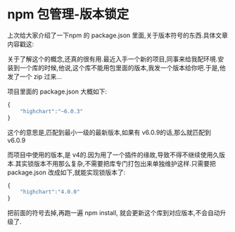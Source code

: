 # npm 包管理-版本锁定

上次给大家介绍了一下npm 的 package.json 里面,关于版本符号的东西.具体文章内容戳这:



关于了解这个的概念,还真的很有用.最近入手一个新的项目,同事来给我配环境.安装到一个库的时候,他说,这个库不能用包里面的版本,我发一个版本给你吧.于是,他发了一个 zip 过来...



项目里面的 package.json 大概如下:

```js
{
    "highchart":"~6.0.3"
}
```

这个的意思是,匹配到最小一级的最新版本,如果有 v6.0.9的话,那么就匹配到 v6.0.9



而项目中使用的版本,是 v4的.因为用了一个插件的缘故,导致不得不继续使用久版本.其实锁版本不用那么复杂,不需要把库专门打包出来单独维护这样.只需要把 package.json 改成如下,就能实现锁版本了:

```js
{
    "highchart":"4.0.0"
}
```



把前面的符号去掉,再跑一遍 npm install, 就会更新这个库到对应版本,不会自动升级了.



